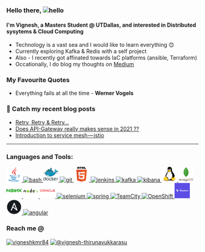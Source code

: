 ### Hello there, <img src="https://user-images.githubusercontent.com/1303154/88677602-1635ba80-d120-11ea-84d8-d263ba5fc3c0.gif" width="20px" alt="hello">


#### I'm Vignesh, a Masters Student @ UTDallas, and interested in Distributed sysytems & Cloud Computing
 - Technology is a vast sea and I would like to learn everything 😊
 - Currently exploring Kafka & Redis with a self project
 - Also - I recently got affinated towards IaC platforms (ansible, Terraform)
 - Occationally, I do blog my thoughts on [Medium](https://vignesh-thirunavukkarasu.medium.com)

### My Favourite Quotes 
 - Everything fails at all the time - **Werner Vogels**

### 📕 Catch my recent blog posts
<!-- BLOG-POST-LIST:START -->
- [Retry, Retry &amp; Retry…](https://vignesh-thirunavukkarasu.medium.com/retry-retry-retry-7ab2b460530b?source=rss-2e315d8a9499------2)
- [Does API-Gateway really makes sense in 2021 ??](https://vignesh-thirunavukkarasu.medium.com/does-api-gateway-really-makes-sense-in-2021-95a50fac6a65?source=rss-2e315d8a9499------2)
- [Introduction to service mesh — istio](https://vignesh-thirunavukkarasu.medium.com/service-mesh-with-istio-in-gcp-part-1-ab88965531a2?source=rss-2e315d8a9499------2)
<!-- BLOG-POST-LIST:END -->

---
<h3 align="left">Languages and Tools:</h3>
<p align="left"> 
<a href="https://www.java.com" target="_blank" rel="noreferrer"> <img src="https://raw.githubusercontent.com/devicons/devicon/master/icons/java/java-original.svg" alt="java" width="40" height="40"/> </a> 
<a href="https://www.gnu.org/software/bash/" target="_blank" rel="noreferrer"> <img src="https://www.vectorlogo.zone/logos/gnu_bash/gnu_bash-icon.svg" alt="bash" width="40" height="40"/> </a> <a href="https://www.docker.com/" target="_blank" rel="noreferrer"> <img src="https://raw.githubusercontent.com/devicons/devicon/master/icons/docker/docker-original-wordmark.svg" alt="docker" width="40" height="40"/> </a> <a href="https://git-scm.com/" target="_blank" rel="noreferrer"> <img src="https://www.vectorlogo.zone/logos/git-scm/git-scm-icon.svg" alt="git" width="40" height="40"/> </a> <a href="https://www.w3.org/html/" target="_blank" rel="noreferrer"> <img src="https://raw.githubusercontent.com/devicons/devicon/master/icons/html5/html5-original-wordmark.svg" alt="html5" width="40" height="40"/> </a> <a href="https://www.jenkins.io" target="_blank" rel="noreferrer"> <img src="https://www.vectorlogo.zone/logos/jenkins/jenkins-icon.svg" alt="jenkins" width="40" height="40"/> </a> <a href="https://kafka.apache.org/" target="_blank" rel="noreferrer"> <img src="https://www.vectorlogo.zone/logos/apache_kafka/apache_kafka-icon.svg" alt="kafka" width="40" height="40"/> </a> <a href="https://www.elastic.co/kibana" target="_blank" rel="noreferrer"> <img src="https://www.vectorlogo.zone/logos/elasticco_kibana/elasticco_kibana-icon.svg" alt="kibana" width="40" height="40"/> </a> <a href="https://www.linux.org/" target="_blank" rel="noreferrer"> <img src="https://raw.githubusercontent.com/devicons/devicon/master/icons/linux/linux-original.svg" alt="linux" width="40" height="40"/> </a> <a href="https://www.mongodb.com/" target="_blank" rel="noreferrer"> <img src="https://raw.githubusercontent.com/devicons/devicon/master/icons/mongodb/mongodb-original-wordmark.svg" alt="mongodb" width="40" height="40"/> </a> <a href="https://www.nginx.com" target="_blank" rel="noreferrer"> <img src="https://raw.githubusercontent.com/devicons/devicon/master/icons/nginx/nginx-original.svg" alt="nginx" width="40" height="40"/> </a> <a href="https://nodejs.org" target="_blank" rel="noreferrer"> <img src="https://raw.githubusercontent.com/devicons/devicon/master/icons/nodejs/nodejs-original-wordmark.svg" alt="nodejs" width="40" height="40"/> </a> <a href="https://www.oracle.com/" target="_blank" rel="noreferrer"> <img src="https://raw.githubusercontent.com/devicons/devicon/master/icons/oracle/oracle-original.svg" alt="oracle" width="40" height="40"/> </a> <a href="https://www.selenium.dev" target="_blank" rel="noreferrer"> <img src="https://raw.githubusercontent.com/detain/svg-logos/780f25886640cef088af994181646db2f6b1a3f8/svg/selenium-logo.svg" alt="selenium" width="40" height="40"/> </a> <a href="https://spring.io/" target="_blank" rel="noreferrer"> <img src="https://www.vectorlogo.zone/logos/springio/springio-icon.svg" alt="spring" width="40" height="40"/>
</a>
<a href="https://www.jetbrains.com/teamcity/" target="_blank" rel="noreferrer"> <img src="https://upload.wikimedia.org/wikipedia/commons/8/8e/TeamCity_Icon.png" alt="TeamCity" width="40" height="40"/> </a>
<a href="https://www.redhat.com/en/technologies/cloud-computing/openshift" target="_blank" rel="noreferrer"> <img src="https://dwglogo.com/wp-content/uploads/2017/11/OpenShift_logo.png" alt="OpenShift" width="40" height="40"/> </a>
<a href="https://www.hashicorp.com/products/terraform" target="_blank" rel="noreferrer"> <img src="https://raw.githubusercontent.com/github/explore/80688e429a7d4ef2fca1e82350fe8e3517d3494d/topics/terraform/terraform.png" alt="Terraform" width="40" height="40"/> </a>
<a href="https://www.ansible.com/" target="_blank" rel="noreferrer"> <img src="https://raw.githubusercontent.com/github/explore/80688e429a7d4ef2fca1e82350fe8e3517d3494d/topics/ansible/ansible.png" alt="ansible" width="40" height="40"/> </a> 
<a href="https://angular.io" target="_blank" rel="noreferrer"> <img src="https://angular.io/assets/images/logos/angular/angular.svg" alt="angular" width="40" height="40"/> </a> 


</p>


<h3 align="left">Reach me @</h3>
<p align="left">
<a href="https://linkedin.com/in/vigneshkmr84" target="blank"><img align="center" src="https://raw.githubusercontent.com/rahuldkjain/github-profile-readme-generator/master/src/images/icons/Social/linked-in-alt.svg" alt="vigneshkmr84" height="30" width="40" /></a>
<a href="https://vignesh-thirunavukkarasu.medium.com/" target="blank"><img align="center" src="https://raw.githubusercontent.com/rahuldkjain/github-profile-readme-generator/master/src/images/icons/Social/medium.svg" alt="@vignesh-thirunavukkarasu" height="30" width="40" /></a>
</p>
